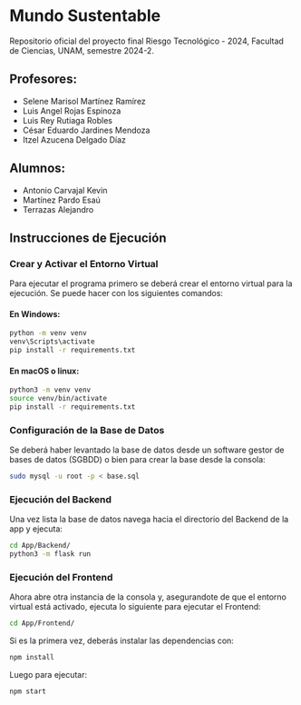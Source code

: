 # Mundo Sustentable
Repositorio oficial del proyecto final Riesgo Tecnológico - 2024, Facultad de Ciencias, UNAM, semestre 2024-2.

## Profesores:
- Selene Marisol Martínez Ramírez
- Luis Angel Rojas Espinoza
- Luis Rey Rutiaga Robles
- César Eduardo Jardines Mendoza
- Itzel Azucena Delgado Díaz

## Alumnos:
- Antonio Carvajal Kevin
- Martínez Pardo Esaú
- Terrazas Alejandro


## Instrucciones de Ejecución

### Crear y Activar el Entorno Virtual
Para ejecutar el programa primero se deberá crear el entorno virtual para la ejecución. Se puede hacer con los siguientes comandos:

#### En Windows:

```bash
python -m venv venv
venv\Scripts\activate
pip install -r requirements.txt
```

#### En macOS o linux:
```bash
python3 -m venv venv
source venv/bin/activate
pip install -r requirements.txt
```

### Configuración de la Base de Datos
Se deberá haber levantado la base de datos desde un software gestor de bases de datos (SGBDD) o bien para crear la base desde la consola:

```bash
sudo mysql -u root -p < base.sql
```

### Ejecución del Backend
Una vez lista la base de datos navega hacia el directorio del Backend de la app y ejecuta:

```bash
cd App/Backend/
python3 -m flask run
```

### Ejecución del Frontend
Ahora abre otra instancia de la consola y, asegurandote de que el entorno virtual está activado, ejecuta lo siguiente para ejecutar el Frontend:

```bash
cd App/Frontend/
```

Si es la primera vez, deberás instalar las dependencias con:
```bash
npm install
```

Luego para ejecutar:
```bash
npm start
```





